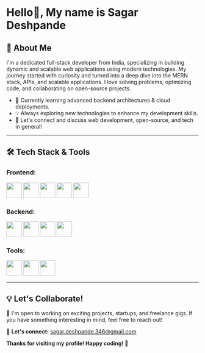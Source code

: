 # Hello👋,  My name is Sagar Deshpande

## 🚀 About Me

I'm a dedicated full-stack developer from India, specializing in building dynamic and scalable web applications using modern technologies. My journey started with curiosity and turned into a deep dive into the MERN stack, APIs, and scalable applications. I love solving problems, optimizing code, and collaborating on open-source projects.

- 🌱 Currently learning advanced backend architectures & cloud deployments.
- 💡 Always exploring new technologies to enhance my development skills.
- 💬 Let's connect and discuss web development, open-source, and tech in general!

---

## 🛠️ Tech Stack & Tools

### Frontend:
<p>
  <img src="https://cdn.jsdelivr.net/gh/devicons/devicon/icons/react/react-original.svg" height="40"/>
  <img src="https://cdn.jsdelivr.net/gh/devicons/devicon/icons/nextjs/nextjs-original.svg" height="40"/>
  <img src="https://cdn.jsdelivr.net/gh/devicons/devicon/icons/javascript/javascript-original.svg" height="40"/>
  <img src="https://cdn.jsdelivr.net/gh/devicons/devicon/icons/html5/html5-original.svg" height="40"/>
  <img src="https://cdn.jsdelivr.net/gh/devicons/devicon/icons/css3/css3-original.svg" height="40"/>
</p>

### Backend:
<p>
  <img src="https://cdn.jsdelivr.net/gh/devicons/devicon/icons/nodejs/nodejs-original.svg" height="40"/>
  <img src="https://cdn.jsdelivr.net/gh/devicons/devicon/icons/express/express-original.svg" height="40"/>
  <img src="https://cdn.jsdelivr.net/gh/devicons/devicon/icons/mongodb/mongodb-original.svg" height="40"/>
  <img src="https://cdn.jsdelivr.net/gh/devicons/devicon/icons/postgresql/postgresql-original.svg" height="40"/>
</p>

### Tools:
<p>
  <img src="https://cdn.jsdelivr.net/gh/devicons/devicon/icons/git/git-original.svg" height="40"/>
  <img src="https://cdn.jsdelivr.net/gh/devicons/devicon/icons/github/github-original.svg" height="40"/>
  <img src="https://cdn.jsdelivr.net/gh/devicons/devicon/icons/docker/docker-original.svg" height="40"/>
</p>

---

## 💡 Let's Collaborate!
🚀 I'm open to working on exciting projects, startups, and freelance gigs. If you have something interesting in mind, feel free to reach out!

📩 **Let's connect:** [sagar.deshpande.346@gmail.com](mailto:sagar.deshpande.346@gmail.com) 

**Thanks for visiting my profile! Happy coding! 🚀**



